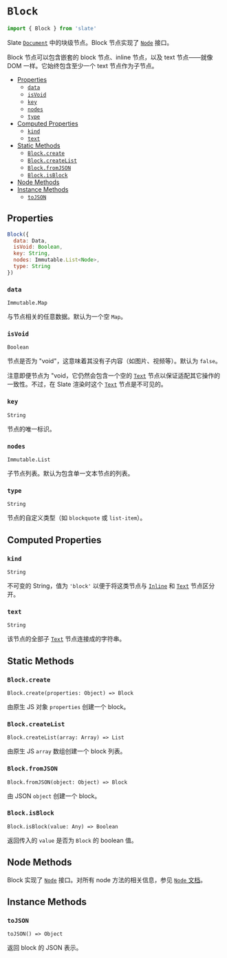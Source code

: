 
# `Block`

```js
import { Block } from 'slate'
```

Slate [`Document`](./document.md) 中的块级节点。Block 节点实现了 [`Node`](./node.md) 接口。

Block 节点可以包含嵌套的 block 节点、inline 节点，以及 text 节点——就像 DOM 一样。它始终包含至少一个 text 节点作为子节点。

- [Properties](#properties)
  - [`data`](#data)
  - [`isVoid`](#isvoid)
  - [`key`](#key)
  - [`nodes`](#nodes)
  - [`type`](#type)
- [Computed Properties](#computed-properties)
  - [`kind`](#kind)
  - [`text`](#text)
- [Static Methods](#static-methods)
  - [`Block.create`](#blockcreate)
  - [`Block.createList`](#blockcreatelist)
  - [`Block.fromJSON`](#blockfromjson)
  - [`Block.isBlock`](#blockisblock)
- [Node Methods](#node-methods)
- [Instance Methods](#instance-methods)
  - [`toJSON`](#tojson)


## Properties

```js
Block({
  data: Data,
  isVoid: Boolean,
  key: String,
  nodes: Immutable.List<Node>,
  type: String
})
```

### `data`
`Immutable.Map`

与节点相关的任意数据。默认为一个空 `Map`。

### `isVoid`
`Boolean`

节点是否为 "void"，这意味着其没有子内容（如图片、视频等）。默认为 `false`。 

注意即便节点为 "void，它仍然会包含一个空的 [`Text`](./text.md) 节点以保证适配其它操作的一致性。不过，在 Slate 渲染时这个 [`Text`](./text.md) 节点是不可见的。

### `key`
`String`

节点的唯一标识。

### `nodes`
`Immutable.List`

子节点列表。默认为包含单一文本节点的列表。

### `type`
`String`

节点的自定义类型（如 `blockquote` 或 `list-item`）。


## Computed Properties

### `kind`
`String`

不可变的 String，值为 `'block'` 以便于将这类节点与 [`Inline`](./inline.md) 和 [`Text`](./text.md) 节点区分开。

### `text`
`String`

该节点的全部子 [`Text`](./text.md) 节点连接成的字符串。


## Static Methods

### `Block.create`
`Block.create(properties: Object) => Block`

由原生 JS 对象 `properties` 创建一个 block。

### `Block.createList`
`Block.createList(array: Array) => List`

由原生 JS `array` 数组创建一个 block 列表。

### `Block.fromJSON`
`Block.fromJSON(object: Object) => Block`

由 JSON `object` 创建一个 block。

<!-- TODO 原文 value 为 maybeBlock -->

### `Block.isBlock`
`Block.isBlock(value: Any) => Boolean`

返回传入的 `value` 是否为 `Block` 的 boolean 值。


## Node Methods

Block 实现了 [`Node`](./node.md) 接口。对所有 node 方法的相关信息，参见 [`Node` 文档](./node.md)。


## Instance Methods

### `toJSON`
`toJSON() => Object`

返回 block 的 JSON 表示。
